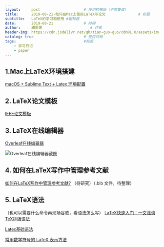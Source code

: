```yaml
---
layout:     post                    # 使用的布局（不需要改）
title:      2019-08-21-如何在Mac上使用LaTeX写论文               # 标题 
subtitle:   LaTeX的学习和使用 #副标题
date:       2019-08-21              # 时间
author:     甜果果                      # 作者
header-img: https://cdn.jsdelivr.net/gh/tian-guo-guo/cdn@1.0/assets/img/post-bg-2015.jpg    #这篇文章标题背景图片
catalog: true                       # 是否归档
tags:                               #标签
    - 学习日记
    - paper
---
```


## 1.Mac上LaTeX环境搭建
[macOS + Sublime Text + Latex 环境配置](https://www.jianshu.com/p/50a813c8a6ea)
## 2. LaTeX论文模板
[IEEE论文模板](IEEE论文模板)
## 3. LaTeX在线编辑器
[Overleaf在线编辑器](https://www.overleaf.com/project)

![Overleaf在线编辑器截图](https://ws1.sinaimg.cn/large/006y8mN6ly1g67k923aoxj31jc0u0tgl.jpg)
## 4. 如何在LaTeX写作中管理参考文献
[如何在LaTeX写作中管理参考文献?](https://www.zhihu.com/question/23565739)
（待研究）（.bib 文件，待整理）
## 5. LaTeX语法
（也可以需要什么命令再现场谷歌，看语法怎么写）
[LaTeX快速入门：一文浅谈TeX排版语法](https://blog.csdn.net/qingdujun/article/details/80805613)

[Latex基础语法](https://zhuanlan.zhihu.com/p/52347414)

[常用数学符号的 LaTeX 表示方法](http://mohu.org/info/symbols/symbols.htm)

